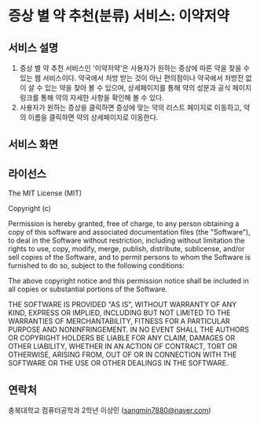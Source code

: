 # 증상 별 약 추천(분류) 서비스: 이약저약
## 서비스 설명
1. 증상 별 약 추천 서비스인 '이약저약'은 사용자가 원하는 증상에 따른 약을 찾을 수 있는 웹 서비스이다.
약국에서 처방 받는 것이 아닌 편의점이나 약국에서 처방전 없이 살 수 있는 약을 찾아 볼 수 있으며,
상세페이지를 통해 약의 성분과 공식 페이지 링크를 통해 약의 자세한 사항을 확인해 볼 수 있다.
2. 사용자가 원하는 증상을 클릭하면 증상에 맞는 약의 리스트 페이지로 이동하고, 약의 이름을 클릭하면
약의 상세페이지로 이동한다. 
## 서비스 화면



라이선스
---
The MIT License (MIT)

Copyright (c) <year> <copyright holders>

Permission is hereby granted, free of charge, to any person obtaining a copy of this software and associated documentation files (the "Software"), to deal in the Software without restriction, including without limitation the rights to use, copy, modify, merge, publish, distribute, sublicense, and/or sell copies of the Software, and to permit persons to whom the Software is furnished to do so, subject to the following conditions:

The above copyright notice and this permission notice shall be included in all copies or substantial portions of the Software.

THE SOFTWARE IS PROVIDED "AS IS", WITHOUT WARRANTY OF ANY KIND, EXPRESS OR IMPLIED, INCLUDING BUT NOT LIMITED TO THE WARRANTIES OF MERCHANTABILITY, FITNESS FOR A PARTICULAR PURPOSE AND NONINFRINGEMENT. IN NO EVENT SHALL THE AUTHORS OR COPYRIGHT HOLDERS BE LIABLE FOR ANY CLAIM, DAMAGES OR OTHER LIABILITY, WHETHER IN AN ACTION OF CONTRACT, TORT OR OTHERWISE, ARISING FROM, OUT OF OR IN CONNECTION WITH THE SOFTWARE OR THE USE OR OTHER DEALINGS IN THE SOFTWARE.
  
연락처
---
충북대학교 컴퓨터공학과 2학년 이상민 (sangmin7880@naver.com)
